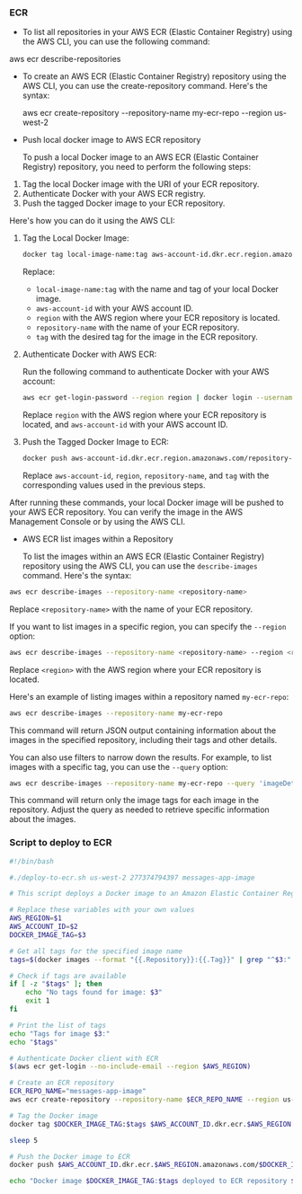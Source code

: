 ### ECR
- To list all repositories in your AWS ECR (Elastic Container Registry) using the AWS CLI, you can use the following command:

aws ecr describe-repositories

- To create an AWS ECR (Elastic Container Registry) repository using the AWS CLI, you can use the create-repository command. Here's the syntax:

  aws ecr create-repository --repository-name my-ecr-repo --region us-west-2

- Push local docker image to AWS ECR repository

  To push a local Docker image to an AWS ECR (Elastic Container Registry) repository, you need to perform the following steps:

1. Tag the local Docker image with the URI of your ECR repository.
2. Authenticate Docker with your AWS ECR registry.
3. Push the tagged Docker image to your ECR repository.

Here's how you can do it using the AWS CLI:

1. Tag the Local Docker Image:

   ```bash
   docker tag local-image-name:tag aws-account-id.dkr.ecr.region.amazonaws.com/repository-name:tag
   ```

   Replace:
   - `local-image-name:tag` with the name and tag of your local Docker image.
   - `aws-account-id` with your AWS account ID.
   - `region` with the AWS region where your ECR repository is located.
   - `repository-name` with the name of your ECR repository.
   - `tag` with the desired tag for the image in the ECR repository.

2. Authenticate Docker with AWS ECR:

   Run the following command to authenticate Docker with your AWS account:

   ```bash
   aws ecr get-login-password --region region | docker login --username AWS --password-stdin aws-account-id.dkr.ecr.region.amazonaws.com
   ```

   Replace `region` with the AWS region where your ECR repository is located, and `aws-account-id` with your AWS account ID.

3. Push the Tagged Docker Image to ECR:

   ```bash
   docker push aws-account-id.dkr.ecr.region.amazonaws.com/repository-name:tag
   ```

   Replace `aws-account-id`, `region`, `repository-name`, and `tag` with the corresponding values used in the previous steps.

After running these commands, your local Docker image will be pushed to your AWS ECR repository. You can verify the image in the AWS Management Console or by using the AWS CLI.

- AWS ECR list images within a Repository

  To list the images within an AWS ECR (Elastic Container Registry) repository using the AWS CLI, you can use the `describe-images` command. Here's the syntax:

```bash
aws ecr describe-images --repository-name <repository-name>
```

Replace `<repository-name>` with the name of your ECR repository.

If you want to list images in a specific region, you can specify the `--region` option:

```bash
aws ecr describe-images --repository-name <repository-name> --region <region>
```

Replace `<region>` with the AWS region where your ECR repository is located.

Here's an example of listing images within a repository named `my-ecr-repo`:

```bash
aws ecr describe-images --repository-name my-ecr-repo
```

This command will return JSON output containing information about the images in the specified repository, including their tags and other details.

You can also use filters to narrow down the results. For example, to list images with a specific tag, you can use the `--query` option:

```bash
aws ecr describe-images --repository-name my-ecr-repo --query 'imageDetails[*].{ImageTags: imageTags}'
```

This command will return only the image tags for each image in the repository. Adjust the query as needed to retrieve specific information about the images.

### Script to deploy to ECR

```bash
#!/bin/bash

#./deploy-to-ecr.sh us-west-2 277374794397 messages-app-image

# This script deploys a Docker image to an Amazon Elastic Container Registry (ECR) repository.

# Replace these variables with your own values
AWS_REGION=$1
AWS_ACCOUNT_ID=$2
DOCKER_IMAGE_TAG=$3

# Get all tags for the specified image name
tags=$(docker images --format "{{.Repository}}:{{.Tag}}" | grep "^$3:" | awk -F':' '{print $2}')

# Check if tags are available
if [ -z "$tags" ]; then
    echo "No tags found for image: $3"
    exit 1
fi

# Print the list of tags
echo "Tags for image $3:"
echo "$tags"

# Authenticate Docker client with ECR
$(aws ecr get-login --no-include-email --region $AWS_REGION)

# Create an ECR repository
ECR_REPO_NAME="messages-app-image"
aws ecr create-repository --repository-name $ECR_REPO_NAME --region us-west-2

# Tag the Docker image
docker tag $DOCKER_IMAGE_TAG:$tags $AWS_ACCOUNT_ID.dkr.ecr.$AWS_REGION.amazonaws.com/$DOCKER_IMAGE_TAG:$tags

sleep 5

# Push the Docker image to ECR
docker push $AWS_ACCOUNT_ID.dkr.ecr.$AWS_REGION.amazonaws.com/$DOCKER_IMAGE_TAG:$tags

echo "Docker image $DOCKER_IMAGE_TAG:$tags deployed to ECR repository $ECR_REPO_NAME"
```

  
